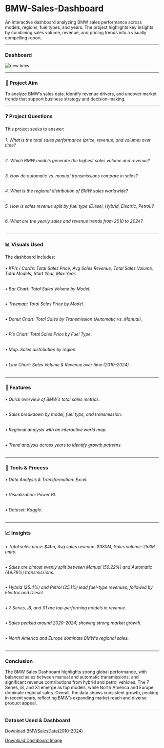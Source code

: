 # BMW-Sales-Dashboard
An interactive dashboard analyzing BMW sales performance across models, regions, fuel types, and years. The project highlights key insights by combining sales volume, revenue, and pricing trends into a visually compelling report.
________________________________________
### Dashboard
![new bmw](https://github.com/user-attachments/assets/661c69e2-8ab0-4a2e-ad12-61dafc121332)

________________________________________
### 🎯 Project Aim
To analyze BMW’s sales data, identify revenue drivers, and uncover market trends that support business strategy and decision-making.
________________________________________
### ❓ Project Questions
This project seeks to answer:
###### 1.	What is the total sales performance (price, revenue, and volume) over time?
###### 2.	Which BMW models generate the highest sales volume and revenue?
###### 3.	How do automatic vs. manual transmissions compare in sales?
###### 4.	What is the regional distribution of BMW sales worldwide?
###### 5.	How is sales revenue split by fuel type (Diesel, Hybrid, Electric, Petrol)?
###### 6.	What are the yearly sales and revenue trends from 2010 to 2024?
________________________________________
### 📊 Visuals Used
The dashboard includes:
###### •	KPIs / Cards: Total Sales Price, Avg Sales Revenue, Total Sales Volume, Total Models, Start Year, Max Year.
###### •	Bar Chart: Total Sales Volume by Model.
###### •	Treemap: Total Sales Price by Model.
###### •	Donut Chart: Total Sales by Transmission (Automatic vs. Manual).
###### •	Pie Chart: Total Sales Price by Fuel Type.
###### •	Map: Sales distribution by region.
###### •	Line Chart: Sales Volume & Revenue over time (2010–2024).
________________________________________
### 🚀 Features
###### •	Quick overview of BMW’s total sales metrics.
###### •	Sales breakdown by model, fuel type, and transmission.
###### •	Regional analysis with an interactive world map.
###### •	Trend analysis across years to identify growth patterns.
________________________________________
### 🔧 Tools & Process
###### •	Data Analysis & Transformation: Excel.
###### •	Visualization: Power BI.
###### •	Dataset: Kaggle.
________________________________________
### 📈 Insights
###### •	Total sales price: $4bn, Avg sales revenue: $380M, Sales volume: 253M units.
###### •	Sales are almost evenly split between Manual (50.22%) and Automatic (49.78%) transmissions.
###### •	Hybrid (25.4%) and Petrol (25.1%) lead fuel-type revenues, followed by Electric and Diesel.
###### •	7 Series, i8, and X1 are top-performing models in revenue.
###### •	Sales peaked around 2020–2024, showing strong market growth.
###### •	North America and Europe dominate BMW’s regional sales.
________________________________________
### Conclusion
The BMW Sales Dashboard highlights strong global performance, with balanced sales between manual and automatic transmissions, and significant revenue contributions from hybrid and petrol vehicles. The 7 Series, i8, and X1 emerge as top models, while North America and Europe dominate regional sales. Overall, the data shows consistent growth, peaking in recent years, reflecting BMW’s expanding market reach and diverse product appeal.
________________________________________
### Dataset Used & Dashboard
<a href="https://github.com/Gaggy-19/BMW-Sales-Dashboard/blob/main/BMW%20sales%20data%20(2010-2024).xlsx">Download BMWSalesData(2010-2024)</a>

<a href="https://github.com/Gaggy-19/BMW-Sales-Dashboard/blob/main/new%20bmw.png">Download Dashboard Image</a>
